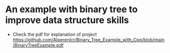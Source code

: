 # An example with binary tree to improve data structure skills

- Check the pdf for explanation of project
https://github.com/Alperenlcr/Binary_Tree_Example_with_Cpp/blob/main/BinaryTreeExample.pdf


